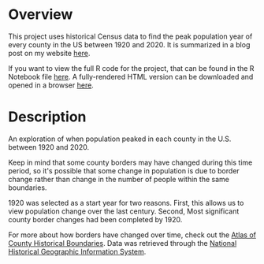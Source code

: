 # Overview

This project uses historical Census data to find the peak population year of every county in the US between 1920 and 2020. It is summarized in a blog post on my website [here](https://aaroneolson.com/2024/08/09/when-did-each-county-s-population-peak/).

If you want to view the full R code for the project, that can be found in the R Notebook file [here](https://github.com/marginofaaron/county-max-population-years/blob/main/my_notebook.Rmd). A fully-rendered HTML version can be downloaded and opened in a browser [here](https://github.com/marginofaaron/county-max-population-years/blob/main/my_notebook.html).

# Description

An exploration of when population peaked in each county in the U.S. between 1920 and 2020.

Keep in mind that some county borders may have changed during this time period, so it's possible that some change in population is due to border change rather than change in the number of people within the same boundaries.

1920 was selected as a start year for two reasons. First, this allows us to view population change over the last century. Second, Most significant county border changes had been completed by 1920.

For more about how borders have changed over time, check out the [Atlas of County Historical Boundaries](https://digital.newberry.org/ahcb/index.html). Data was retrieved through the [National Historical Geographic Information System](https://www.nhgis.org/).
